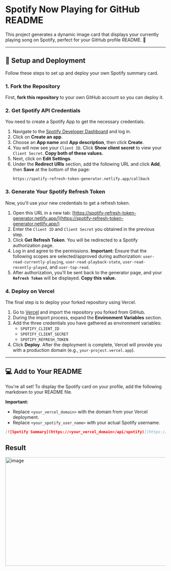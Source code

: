 # Spotify Now Playing for GitHub README

This project generates a dynamic image card that displays your currently playing song on Spotify, perfect for your GitHub profile README. 🎵

---

## 🚀 Setup and Deployment

Follow these steps to set up and deploy your own Spotify summary card.

### 1. Fork the Repository
First, **fork this repository** to your own GitHub account so you can deploy it.

### 2. Get Spotify API Credentials
You need to create a Spotify App to get the necessary credentials.

1.  Navigate to the [Spotify Developer Dashboard](https://developer.spotify.com/dashboard/applications) and log in.
2.  Click on **Create an app**.
3.  Choose an **App name** and **App description**, then click **Create**.
4.  You will now see your `Client ID`. Click **Show client secret** to view your `Client Secret`. **Copy both of these values.**
5.  Next, click on **Edit Settings**.
6.  Under the **Redirect URIs** section, add the following URL and click **Add**, then **Save** at the bottom of the page:
    ```
    https://spotify-refresh-token-generator.netlify.app/callback
    ```

### 3. Generate Your Spotify Refresh Token
Now, you'll use your new credentials to get a refresh token.

1.  Open this URL in a new tab: [https://spotify-refresh-token-generator.netlify.app/](https://spotify-refresh-token-generator.netlify.app/)
2.  Enter the `Client ID` and `Client Secret` you obtained in the previous step.
3.  Click **Get Refresh Token**. You will be redirected to a Spotify authorization page.
4.  Log in and agree to the permissions. **Important:** Ensure that the following scopes are selected/approved during authorization: `user-read-currently-playing`, `user-read-playback-state`, `user-read-recently-played`, and `user-top-read`.
5.  After authorization, you'll be sent back to the generator page, and your **`Refresh Token`** will be displayed. **Copy this value.**

### 4. Deploy on Vercel
The final step is to deploy your forked repository using Vercel.

1.  Go to [Vercel](https://vercel.com/new) and import the repository you forked from GitHub.
2.  During the import process, expand the **Environment Variables** section.
3.  Add the three credentials you have gathered as environment variables:
    * `SPOTIFY_CLIENT_ID`
    * `SPOTIFY_CLIENT_SECRET`
    * `SPOTIFY_REFRESH_TOKEN`
4.  Click **Deploy**. After the deployment is complete, Vercel will provide you with a production domain (e.g., `your-project.vercel.app`).

---

## 💻 Add to Your README

You're all set! To display the Spotify card on your profile, add the following markdown to your README file.

**Important:**
* Replace `<your_vercel_domain>` with the domain from your Vercel deployment.
* Replace `<your_spotify_user_name>` with your actual Spotify username.

```markdown
[![Spotify Summary](https://<your_vercel_domain>/api/spotify)](https://open.spotify.com/user/<your_spotify_user_name>)
```

## Result
<img width="887" height="340" alt="image" src="https://github.com/user-attachments/assets/55d66f1f-fe01-46c0-a691-bba52473255f" />
